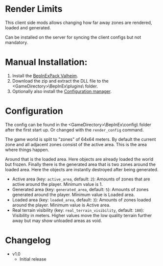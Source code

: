 # Render Limits

This client side mods allows changing how far away zones are rendered, loaded and generated.

Can be installed on the server for syncing the client configs but not mandatory.

# Manual Installation:

1. Install the [BepInExPack Valheim](https://valheim.thunderstore.io/package/denikson/BepInExPack_Valheim).
2. Download the zip and extract the DLL file to the \<GameDirectory\>\BepInEx\plugins\ folder.
3. Optionally also install the [Configuration manager](https://github.com/BepInEx/BepInEx.ConfigurationManager/releases/tag/v16.4).

# Configuration

The config can be found in the \<GameDirectory\>\BepInEx\config\ folder after the first start up. Or changed with the `render_config` command.

The game world is split to "zones" of 64x64 meters. By default the current zone and all adjacent zones consist of the active area. This is the area where things happen.

Around that is the loaded area. Here objects are already loaded the world but frozen. Finally there is the generated area that is two zones around the loaded area. Here the objects are instantly destroyed after being generated.

- Active area (key: `active_area`, default: `2`): Amounts of zones that are active around the player. Minimum value is 1.
- Generated area (key: `generated_area`, default: `5`): Amounts of zones generated around the player. Minimum value is Loaded area.
- Loaded area (key: `loaded_area`, default: `3`): Amounts of zones loaded around the player. Minimum value is Active area.
- Real terrain visibility (key: `real_terrain_visibility`, default: `180`): Visibility in meters. Higher values move the low quality terrain further away but may show unloaded areas as void.

# Changelog

- v1.0
	- Initial release
